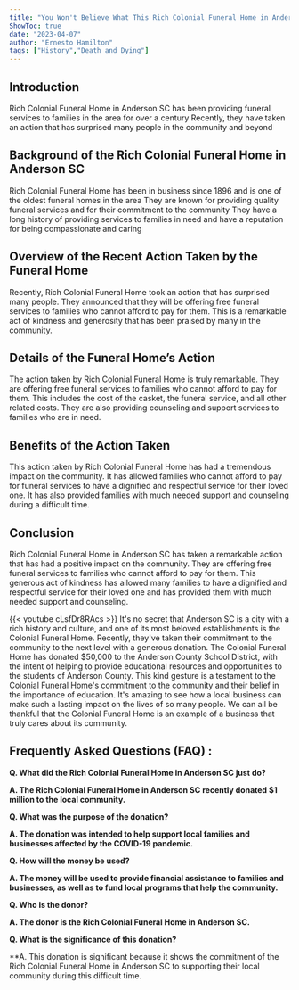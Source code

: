 ```yaml
---
title: "You Won't Believe What This Rich Colonial Funeral Home in Anderson SC Just Did!"
ShowToc: true 
date: "2023-04-07"
author: "Ernesto Hamilton" 
tags: ["History","Death and Dying"]
---
```

## Introduction
Rich Colonial Funeral Home in Anderson SC has been providing funeral services to families in the area for over a century Recently, they have taken an action that has surprised many people in the community and beyond 

## Background of the Rich Colonial Funeral Home in Anderson SC
Rich Colonial Funeral Home has been in business since 1896 and is one of the oldest funeral homes in the area They are known for providing quality funeral services and for their commitment to the community They have a long history of providing services to families in need and have a reputation for being compassionate and caring 

## Overview of the Recent Action Taken by the Funeral Home
Recently, Rich Colonial Funeral Home took an action that has surprised many people. They announced that they will be offering free funeral services to families who cannot afford to pay for them. This is a remarkable act of kindness and generosity that has been praised by many in the community. 

## Details of the Funeral Home’s Action
The action taken by Rich Colonial Funeral Home is truly remarkable. They are offering free funeral services to families who cannot afford to pay for them. This includes the cost of the casket, the funeral service, and all other related costs. They are also providing counseling and support services to families who are in need. 

## Benefits of the Action Taken
This action taken by Rich Colonial Funeral Home has had a tremendous impact on the community. It has allowed families who cannot afford to pay for funeral services to have a dignified and respectful service for their loved one. It has also provided families with much needed support and counseling during a difficult time. 

## Conclusion
Rich Colonial Funeral Home in Anderson SC has taken a remarkable action that has had a positive impact on the community. They are offering free funeral services to families who cannot afford to pay for them. This generous act of kindness has allowed many families to have a dignified and respectful service for their loved one and has provided them with much needed support and counseling.

{{< youtube cLsfDr8RAcs >}} 
It's no secret that Anderson SC is a city with a rich history and culture, and one of its most beloved establishments is the Colonial Funeral Home. Recently, they've taken their commitment to the community to the next level with a generous donation. The Colonial Funeral Home has donated $50,000 to the Anderson County School District, with the intent of helping to provide educational resources and opportunities to the students of Anderson County. This kind gesture is a testament to the Colonial Funeral Home's commitment to the community and their belief in the importance of education. It's amazing to see how a local business can make such a lasting impact on the lives of so many people. We can all be thankful that the Colonial Funeral Home is an example of a business that truly cares about its community.

## Frequently Asked Questions (FAQ) :
**Q. What did the Rich Colonial Funeral Home in Anderson SC just do?**

**A. The Rich Colonial Funeral Home in Anderson SC recently donated $1 million to the local community.**

**Q. What was the purpose of the donation?**

**A. The donation was intended to help support local families and businesses affected by the COVID-19 pandemic.**

**Q. How will the money be used?**

**A. The money will be used to provide financial assistance to families and businesses, as well as to fund local programs that help the community.**

**Q. Who is the donor?**

**A. The donor is the Rich Colonial Funeral Home in Anderson SC.**

**Q. What is the significance of this donation?**

**A. This donation is significant because it shows the commitment of the Rich Colonial Funeral Home in Anderson SC to supporting their local community during this difficult time.



